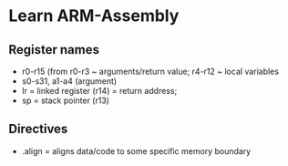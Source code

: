 # Learn ARM-Assembly

## Register names
- r0-r15 (from r0-r3 ~ arguments/return value; r4-r12 ~ local variables
- s0-s31, a1-a4 (argument)
- lr = linked register (r14) = return address;
- sp = stack pointer (r13)

## Directives
- .align = aligns data/code to some specific memory boundary

